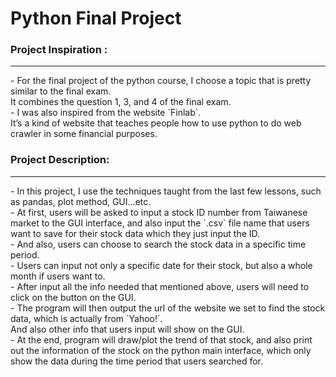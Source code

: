# Python Final Project

### Project Inspiration :
<hr>
    - For the final project of the python course, I choose a topic that is pretty similar to the final exam. <br>
    It combines the question 1, 3, and 4 of the final exam. <br>
    - I was also inspired from the website `Finlab`. <br>
    It’s a kind of website that teaches people how to use python to do web crawler in some financial purposes. 

### Project Description:
<hr>
    - In this project, I use the techniques taught from the last few lessons, such as pandas, plot method, GUI...etc.<br>
    - At first, users will be asked to input a stock ID number from Taiwanese market to the GUI interface, and also input the `.csv` file name that users want to save for their stock data which they just input the ID. <br>
    - And also, users can choose to search the stock data in a specific time period. <br>
    - Users can input not only a specific date for their stock, but also a whole month if users want to. <br>
    - After input all the info needed that mentioned above, users will need to click on the button on the GUI. <br>
    - The program will then output the url of the website we set to find the stock data, which is actually from `Yahoo!`. <br>
    And also other info that users input will show on the GUI. <br>
    - At the end, program will draw/plot the trend of that stock, and also print out the information of the stock on the python main interface, which only show the data during the time period that users searched for.     
